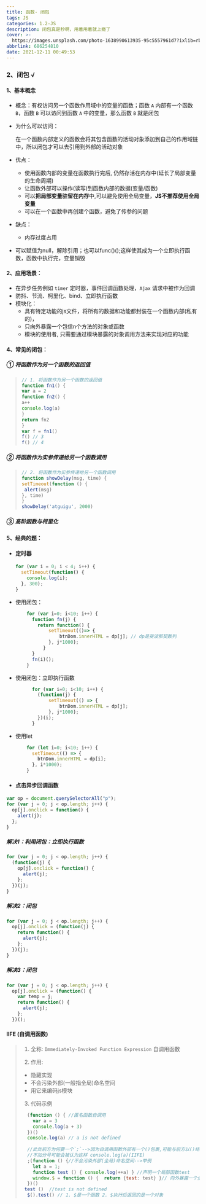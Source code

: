 ```yaml
---
title: 函数- 闭包
tags: JS
categories: 1.2-JS
description: 闭包真是秒啊，用着用着就上瘾了
cover: >-
  https://images.unsplash.com/photo-1638990613935-95c5557961d7?ixlib=rb-1.2.1&ixid=MnwxMjA3fDB8MHxwaG90by1wYWdlfHx8fGVufDB8fHx8&auto=format&fit=crop&w=1169&q=80
abbrlink: 686254810
date: 2021-12-11 00:49:53
---
```


### 2、闭包  √ ###

#### 1、基本概念 ####

* 概念：有权访问另一个函数作用域中的变量的函数；函数 `A` 内部有一个函数 `B`，函数 `B` 可以访问到函数 `A` 中的变量，那么函数 `B` 就是闭包

* 为什么可以访问：

  在一个函数内部定义的函数会将其包含函数的活动对象添加到自己的作用域链中，所以闭包才可以去引用到外部的活动对象

* 优点：

  * 使用函数内部的变量在函数执行完后, 仍然存活在内存中(延长了局部变量的生命周期)
  * 让函数外部可以操作(读写)到函数内部的数据(变量/函数)
  * 可以**把局部变量驻留在内存**中,可以避免使用全局变量，**JS不推荐使用全局变量**
  * 可以在一个函数中再创建个函数，避免了传参的问题

* 缺点：

  * 内存过度占用

* 可以赋值为null，解除引用；也可以func()();这样使其成为一个立即执行函数，函数中执行完，变量销毁

#### 2、应用场景： ####

* 在异步任务例如 `timer` 定时器，事件回调函数处理，`Ajax` 请求中被作为回调
* 防抖、节流、柯里化、bind、立即执行函数
* 模块化：
  * 具有特定功能的js文件，将所有的数据和功能都封装在一个函数内部(私有的)，
  * 只向外暴露一个包信n个方法的对象或函数
  * 模块的使用者, 只需要通过模块暴露的对象调用方法来实现对应的功能

#### 4、常见的闭包： ####

##### ① 将函数作为另一个函数的返回值

>```js
>// 1. 将函数作为另一个函数的返回值
>function fn1() {
>var a = 2
>function fn2() {
>a++
>console.log(a)
>}
>return fn2
>}
>var f = fn1()
>f() // 3
>f() // 4
>```

##### ② 将函数作为实参传递给另一个函数调用

>```js
>// 2. 将函数作为实参传递给另一个函数调用
>function showDelay(msg, time) {
>setTimeout(function () {
>  alert(msg)
>}, time)
>}
>showDelay('atguigu', 2000)
>```

##### ③ 高阶函数与柯里化

#### 5、经典的题： ####

* #### 定时器 ####

  ```js
  for (var i = 0; i < 4; i++) {
    setTimeout(function() {
      console.log(i);
    }, 300);
  }
  ```

* 使用闭包：

  ```js
      for (var i=0; i<10; i++) {
        function fn(j) {
          return function() {
              setTimeout(()=> {
                  btnDom.innerHTML = dp[j]; // dp是斐波那契数列
              }, j*1000);
            }
        }
        fn(i)();
      }
  ```

* 使用闭包：立即执行函数

  ```js
        for (var i=0; i<10; i++) {
          (function(j) {
              setTimeout(() => {
                  btnDom.innerHTML = dp[j];
              }, j*1000);
          })(i);
        }
  ```

* 使用let

  ```js
      for (let i=0; i<10; i++) {
        setTimeout(() => {
          btnDom.innerHTML = dp[i];
        }, i*1000);
      }
  ```

* #### 点击异步回调函数 ####

```js
var op = document.querySelectorAll("p");
for (var j = 0; j < op.length; j++) {
  op[j].onclick = function() {
    alert(j);
  };
}
```

##### 解决1：利用闭包：立即执行函数 #####

```js
for (var j = 0; j < op.length; j++) {
  (function(j) {
    op[j].onclick = function() {
      alert(j);
    };
  })(j);
}
```

##### 解决2：闭包 #####

```js
for (var j = 0; j < op.length; j++) {
  op[j].onclick = (function(j) {
    return function() {
      alert(j);
    };
  })(j);
}
```

##### 解决3：闭包 #####

```js
for (var j = 0; j < op.length; j++) {
  op[j].onclick = (function() {
    var temp = j;
    return function() {
      alert(j);
    };
  })();
```
#### IIFE (自调用函数)

>1. 全称: `Immediately-Invoked Function Expression` 自调用函数
>
>2. 作用:
>
>   * 隐藏实现
>   * 不会污染外部(一般指全局)命名空间
>   * 用它来编码js模块
>
>3. 代码示例
>
>   ```js
>     (function () { //匿名函数自调用
>       var a = 3
>       console.log(a + 3)
>     })()
>     console.log(a) // a is not defined
>     
>     //此处前方为何要一个`;`-->因为自调用函数外部有一个()包裹,可能与前方以()结尾的代码被一起认为是函数调用
>     //不加分号可能会被认为这样 console.log(a)(IIFE)
>     ;(function () {//不会污染外部(全局)命名空间-->举例
>       let a = 1;
>       function test () { console.log(++a) } //声明一个局部函数test
>       window.$ = function () {  return {test: test} }// 向外暴露一个全局函数
>     })()
>    test ()  //test is not defined
>     $().test() // 1. $是一个函数 2. $执行后返回的是一个对象
>   ```

###               ###